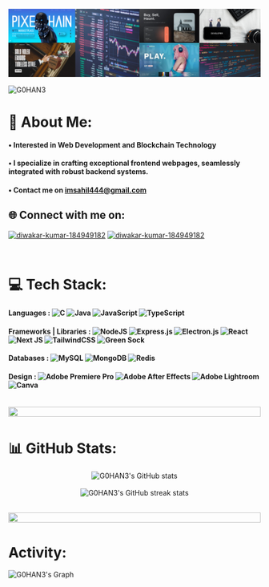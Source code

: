 ![logo](https://github.com/G0HAN3/G0HAN3/blob/main/banner.png)

<p align="left"> <img src="https://komarev.com/ghpvc/?username=G0HAN3&label=Profile%20views&color=0e75b6&style=flat" alt="G0HAN3" /> </p>

# 💫 About Me:
#### • Interested in Web Development and Blockchain Technology<br> 
#### • I specialize in crafting exceptional frontend webpages, seamlessly integrated with robust backend systems.<br> 
#### • Contact me on imsahil444@gmail.com


## 🌐 Connect with me on:
<a href="https://www.instagram.com/sahil_sing_h/" target="blank"><img align="center" src="https://raw.githubusercontent.com/rahuldkjain/github-profile-readme-generator/master/src/images/icons/Social/instagram.svg" alt="diwakar-kumar-184949182" height="30" width="40" /></a>
<a href="https://www.linkedin.com/in/sahil-singh-aa6a56249/" target="blank"><img align="center" src="https://raw.githubusercontent.com/rahuldkjain/github-profile-readme-generator/master/src/images/icons/Social/linked-in-alt.svg" alt="diwakar-kumar-184949182" height="30" width="40" /></a>

<br>


# 💻 Tech Stack:
  #### Languages : ![C](https://img.shields.io/badge/c-%2300599C.svg?style=flat&logo=c&logoColor=white) ![Java](https://img.shields.io/badge/java-%23ED8B00.svg?style=flat&logo=openjdk&logoColor=white) ![JavaScript](https://img.shields.io/badge/javascript-%23323330.svg?style=flat&logo=javascript&logoColor=%23F7DF1E) ![TypeScript](https://img.shields.io/badge/typescript-%23007ACC.svg?style=flat&logo=typescript&logoColor=white) 
 #### Frameworks | Libraries : ![NodeJS](https://img.shields.io/badge/node.js-6DA55F?style=flat&logo=node.js&logoColor=white) ![Express.js](https://img.shields.io/badge/express.js-%23404d59.svg?style=flat&logo=express&logoColor=%2361DAFB) ![Electron.js](https://img.shields.io/badge/Electron-191970?style=flat&logo=Electron&logoColor=white) ![React](https://img.shields.io/badge/react-%2320232a.svg?style=flat&logo=react&logoColor=%2361DAFB) ![Next JS](https://img.shields.io/badge/Next-black?style=flat&logo=next.js&logoColor=white) ![TailwindCSS](https://img.shields.io/badge/tailwindcss-%2338B2AC.svg?style=flat&logo=tailwind-css&logoColor=white) ![Green Sock](https://img.shields.io/badge/green%20sock-88CE02?style=flat&logo=greensock&logoColor=white) 
 #### Databases : ![MySQL](https://img.shields.io/badge/mysql-%2300000f.svg?style=flat&logo=mysql&logoColor=white) ![MongoDB](https://img.shields.io/badge/MongoDB-%234ea94b.svg?style=flat&logo=mongodb&logoColor=white) ![Redis](https://img.shields.io/badge/redis-%23DD0031.svg?style=flat&logo=redis&logoColor=white) 
 #### Design : ![Adobe Premiere Pro](https://img.shields.io/badge/Adobe%20Premiere%20Pro-9999FF.svg?style=flat&logo=Adobe%20Premiere%20Pro&logoColor=white) ![Adobe After Effects](https://img.shields.io/badge/Adobe%20After%20Effects-9999FF.svg?style=flat&logo=Adobe%20After%20Effects&logoColor=white) ![Adobe Lightroom](https://img.shields.io/badge/Adobe%20Lightroom-31A8FF.svg?style=flat&logo=Adobe%20Lightroom&logoColor=white) ![Canva](https://img.shields.io/badge/Canva-%2300C4CC.svg?style=flat&logo=Canva&logoColor=white) 

<br>

 <!-- 
# 📊 GitHub Stats:

![](https://github-readme-stats.vercel.app/api?username=G0HAN3&theme=material-palenight&hide_border=false&include_all_commits=false&count_private=false)<br/>
![](https://github-readme-streak-stats.herokuapp.com/?user=G0HAN3&theme=material-palenight&hide_border=false)<br/>
![](https://github-readme-stats.vercel.app/api/top-langs/?username=G0HAN3&theme=material-palenight&hide_border=false&include_all_commits=false&count_private=false&layout=compact) -->


<img src="https://i.imgur.com/dBaSKWF.gif" height="20" width="100%">

# 📊 GitHub Stats:
<div align="center">

![G0HAN3's GitHub stats](https://github-readme-stats.vercel.app/api?username=G0HAN3&theme=material-palenight&hide_border=false&include_all_commits=false&count_private=false)<br/><br/>
![G0HAN3's GitHub streak stats](https://github-readme-streak-stats.herokuapp.com/?user=G0HAN3&theme=material-palenight&hide_border=false)<br/>

</div>

<br>

<img src="https://i.imgur.com/dBaSKWF.gif" height="20" width="100%">

# Activity:

![G0HAN3's Graph](https://github-readme-activity-graph.vercel.app/graph?username=G0HAN3&custom_title=SAHIL's%20GitHub%20Activity%20Graph&bg_color=0D1117&color=7F3FBF&line=7F3FBF&point=7F3FBF&area_color=FFFFFF&title_color=FFFFFF&area=true)
<br><br>

<!-- Proudly created with GPRM ( https://gprm.itsvg.in ) -->
